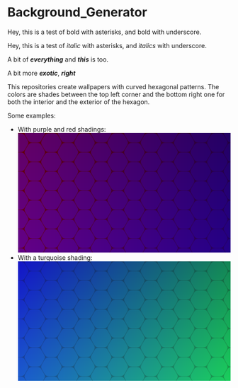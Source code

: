 # Background_Generator

Hey, this is a test of bold with asterisks, and bold with underscore.

Hey, this is a test of *italic* with asterisks, and _italics_ with underscore.

A bit of *__everything__* and **_this_** is too.

A bit more ___exotic___, ***right***  

This repositories create wallpapers with curved hexagonal patterns.
The colors are shades between the top left corner and the bottom right one for both the interior and the exterior of the hexagon.

Some examples:
* With purple and red shadings:
![Hexagon with purple and red shading](https://github.com/Arphnut/Background_Generator/blob/master/background_hexa_purple.png)
* With a turquoise shading:
![Hexagon with turquoise shading](https://github.com/Arphnut/Background_Generator/blob/master/background_hexa_turquoise.png)
